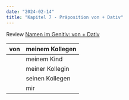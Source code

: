 ```yaml
---
date: "2024-02-14"
title: "Kapitel 7 - Präposition von + Dativ"
---
```


Review [Namen im Genitiv: von + Dativ](namen-im-genitiv-von-plus-dativ.md)

| von | meinem Kollegen |
| --- | --------------- |
|     | meinem Kind     |
|     | meiner Kollegin |
|     | seinen Kollegen |
|     | mir             |